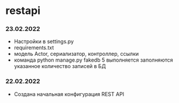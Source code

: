 # restapi
### 23.02.2022
- Настройки в settings.py
- requirements.txt
- модель Actor, сериализатор, контроллер, ссылки
- команда python manage.py fakedb 5 выполняется заполняются указанное количество записей в БД
### 22.02.2022
- Создана начальная конфигурация REST API
